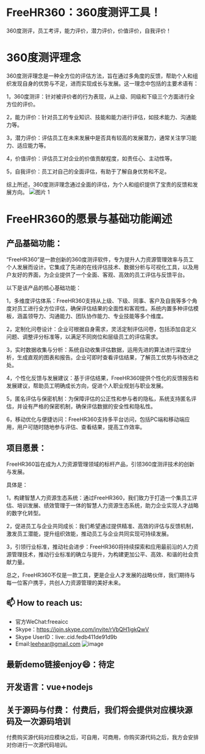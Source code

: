 # FreeHR360：360度测评工具！
360度测评，员工考评，能力评价，潜力评价，价值评价，自我评价！

# 360度测评理念
360度测评理念是一种全方位的评估方法，旨在通过多角度的反馈，帮助个人和组织发现自身的优势与不足，进而实现成长与发展。这一理念中包括的主要术语有：

1，360度测评：针对被评价者的行为表现，从上级、同级和下级三个方面进行全方位的评价。

2，能力评价：针对员工的专业知识、技能和能力进行评估，如技术能力、沟通能力等。

3，潜力评价：评估员工在未来发展中是否具有较高的发展潜力，通常关注学习能力、适应能力等。

4，价值评价：评估员工对企业的价值贡献程度，如责任心、主动性等。

5，自我评价：员工对自己的全面评估，有助于了解自身优势和不足。

综上所述，360度测评理念通过全面的评估，为个人和组织提供了宝贵的反馈和发展方向。
![图片 1](https://github.com/user-attachments/assets/18e07922-159b-48a7-8813-388508f05e8d)

# FreeHR360的愿景与基础功能阐述
## 产品基础功能：

“FreeHR360”是一款创新的360度测评软件，专为提升人力资源管理效率与员工个人发展而设计。它集成了先进的在线评估技术、数据分析与可视化工具，以及用户友好的界面，为企业提供了一个全面、客观、高效的员工评估与反馈平台。

以下是该产品的核心基础功能：

1，多维度评估体系：FreeHR360支持从上级、下级、同事、客户及自我等多个角度对员工进行全方位评估，确保评估结果的全面性和客观性。系统内置多种评估模板，涵盖领导力、沟通能力、团队协作能力、专业技能等多个维度。

2，定制化问卷设计：企业可根据自身需求，灵活定制评估问卷，包括添加自定义问题、调整评分标准等，以满足不同岗位和层级员工的评估需求。

3，实时数据收集与分析：系统自动收集评估数据，运用先进的算法进行深度分析，生成直观的图表和报告。企业可即时查看评估结果，了解员工优势与待改进之处。

4，个性化反馈与发展建议：基于评估结果，FreeHR360提供个性化的反馈报告和发展建议，帮助员工明确成长方向，促进个人职业规划与职业发展。

5，匿名评估与保密机制：为保障评估的公正性和参与者的隐私，系统支持匿名评估，并设有严格的保密机制，确保评估数据的安全性和隐私性。

6，移动优化与便捷访问：FreeHR360支持多平台访问，包括PC端和移动端应用，用户可随时随地参与评估、查看结果，提高工作效率。

## 项目愿景：

FreeHR360旨在成为人力资源管理领域的标杆产品，引领360度测评技术的创新与发展。

具体是：

1，构建智慧人力资源生态系统：通过FreeHR360，我们致力于打造一个集员工评估、培训发展、绩效管理于一体的智慧人力资源生态系统，助力企业实现人才战略的数字化转型。

2，促进员工与企业共同成长：我们希望通过提供精准、高效的评估与反馈机制，激发员工潜能，提升组织效能，推动员工与企业共同实现可持续发展。

3，引领行业标准，推动社会进步：FreeHR360将持续探索和应用最前沿的人力资源管理技术，推动行业标准的确立与提升，为构建更加公平、高效、和谐的社会贡献力量。

总之，FreeHR360不仅是一款工具，更是企业人才发展的战略伙伴，我们期待与每一位客户携手，共创人力资源管理的美好未来。

## 📫 How to reach us:
- 官方WeChat:freeaicc
- Skype：https://join.skype.com/invite/rVbQH1igkQwV
- Skype UserID：live:.cid.fedb411de91d9b
- Email:leehear@gmail.com 
![image](https://github.com/user-attachments/assets/1da1fbaa-6da9-4b7f-99b9-f9ac6a5bfa39)

## 最新demo链接enjoy😄：待定
## 开发语言：vue+nodejs
## 关于源码与付费： 付费后，我们将会提供对应模块源码及一次源码培训
付费购买源代码对应模块之后，可自用，可商用，你购买源代码之后，我方会安排对你进行一次源代码培训。
